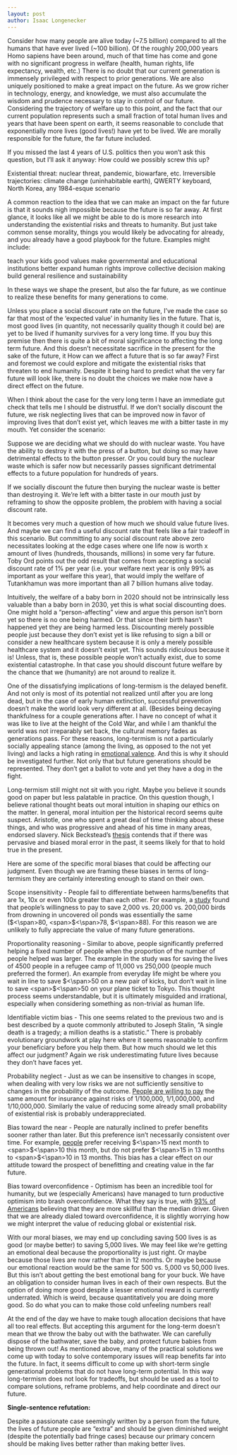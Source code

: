 ```yaml
---
layout: post
author: Isaac Longenecker
---
```


Consider how many people are alive today (~7.5 billion) compared to all the humans that have ever lived (~100 billion). Of the roughly 200,000 years Homo sapiens have been around, much of that time has come and gone with no significant progress in welfare (health, human rights, life expectancy, wealth, etc.) There is no doubt that our current generation is immensely privileged with respect to prior generations. We are also uniquely positioned to make a great impact on the future. As we grow richer in technology, energy, and knowledge, we must also accumulate the  wisdom and prudence necessary to stay in control of our future. Considering the trajectory of welfare up to this point, and the fact that our current population represents such a small fraction of total human lives and years that have been spent on earth, it seems reasonable to conclude that exponentially more lives (good lives!) have yet to be lived.  We are morally responsible for the future, the far future included.

If you missed the last 4 years of U.S. politics then you won’t ask this question, but I’ll ask it anyway: How could we possibly screw this up?

Existential threat: nuclear threat, pandemic, biowarfare, etc.
Irreversible trajectories: climate change (uninhabitable earth), QWERTY keyboard, North Korea, any 1984-esque scenario

A common reaction to the idea that we can make an impact on the far future is that it sounds nigh impossible because the future is so far away. At first glance, it looks like all we might be able to do is more research into understanding the existential risks and threats to humanity. But just take common sense morality, things you would likely be advocating for already, and you already have a good playbook for the future. Examples might include:

teach your kids good values
make governmental and educational institutions better
expand human rights
improve collective decision making
build general resilience and sustainability

In these ways we shape the present, but also the far future, as we continue to realize these benefits for many generations to come.

Unless you place a social discount rate on the future, I’ve made the case so far that most of the ‘expected value’ in humanity lies in the future. That is, most good lives (in quantity, not necessarily quality though it could be) are yet to be lived if humanity survives for a very long time. If you buy this premise then there is quite a bit of moral significance to affecting the long term future. And this doesn’t necessitate sacrifice in the present for the sake of the future, it How can we affect a future that is so far away? First and foremost we could explore and mitigate the existential risks that threaten to end humanity. Despite it being hard to predict what the very far future will look like, there is no doubt the choices we make now have a direct effect on the future.

When I think about the case for the very long term I have an immediate gut check that tells me I should be distrustful. If we don’t socially discount the future, we risk neglecting lives that can be improved now in favor of improving lives that don’t exist yet, which leaves me with a bitter taste in my mouth. Yet consider the scenario:

Suppose we are deciding what we should do with nuclear waste. You have the ability to destroy it with the press of a button, but doing so may have detrimental effects to the button presser. Or you could bury the nuclear waste which is safer now but necessarily passes significant detrimental effects to a future population for hundreds of years.

If we socially discount the future then burying the nuclear waste is better than destroying it. We’re left with a bitter taste in our mouth just by reframing to show the opposite problem, the problem with having a social discount rate.

It becomes very much a question of how much we should value future lives. And maybe we can find a useful discount rate that feels like a fair tradeoff in this scenario. But committing to any social discount rate above zero necessitates looking at the edge cases where one life now is worth x amount of lives (hundreds, thousands, millions) in some very far future. Toby Ord points out the odd result that comes from accepting a social discount rate of 1% per year (i.e. your welfare next year is only 99% as important as your welfare this year), that would imply the welfare of Tutankhamun was more important than all 7 billion humans alive today.

Intuitively, the welfare of a baby born in 2020 should not be intrinsically less valuable than a baby born in 2030, yet this is what social discounting does. One might hold a “person-affecting” view and argue this person isn’t born yet so there is no one being harmed. Or that since their birth hasn’t happened yet they are being harmed less. Discounting merely possible people just because they don’t exist yet is like refusing to sign a bill or consider a new healthcare system because it is only a merely possible healthcare system and it doesn’t exist yet. This sounds ridiculous because it is! Unless, that is, these possible people won’t actually exist, due to some existential catastrophe. In that case you should discount future welfare by the chance that we (humanity) are not around to realize it.  

One of the dissatisfying implications of long-termism is the delayed benefit. And not only is most of its potential not realized until after you are long dead, but in the case of early human extinction, successful prevention doesn’t make the world look very different at all. (Besides being decaying thankfulness for a couple generations after. I have no concept of what it was like to live at the height of the Cold War, and while I am thankful the world was not irreparably set back, the cultural memory fades as generations pass. For these reasons, long-termism is not a particularly socially appealing stance (among the living, as opposed to the not yet living) and lacks a high rating in [emotional valence](https://framingeffect.github.io/2020/08/05/ranking-societal-issues.html). And this is why it should be investigated further. Not only that but future generations should be represented. They don’t get a ballot to vote and yet they have a dog in the fight.

Long-termism still might not sit with you right. Maybe you believe it sounds good on paper but less palatable in practice. On this question though, I believe rational thought beats out moral intuition in shaping our ethics on the matter. In general, moral intuition per the historical record seems quite suspect. Aristotle, one who spent a great deal of time thinking about these things, and who was progressive and ahead of his time in many areas, endorsed slavery. Nick Beckstead’s [thesis](https://rucore.libraries.rutgers.edu/rutgers-lib/40469/PDF/1/play/,) contends that if there was pervasive and biased moral error in the past, it seems likely for that to hold true in the present.

Here are some of the specific moral biases that could be affecting our judgment. Even though we are framing these biases in terms of long-termism they are certainly interesting enough to stand on their own.  

Scope insensitivity - People fail to differentiate between harms/benefits that are 1x, 10x or even 100x greater than each other. For example, a [study](https://www.rti.org/rti-press-publication/measuring-nonuse-damages/fulltext.pdf) found that people’s willingness to pay to save 2,000 vs. 20,000 vs. 200,000 birds from drowning in uncovered oil ponds was essentially the same (<span>$<\span>80, <span>$<\span>78, <span>$<\span>88). For this reason we are unlikely to fully appreciate the value of many future generations.

Proportionality reasoning - Similar to above, people significantly preferred helping a fixed number of people when the proportion of the number of people helped was larger. The example in the study was for saving the lives of 4500 people in a refugee camp of 11,000 vs 250,000 (people much preferred the former). An example from everyday life might be where you wait in line to save <span>$<\span>50 on a new pair of kicks, but don’t wait in line to save <span>$<\span>50 on your plane ticket to Tokyo. This thought process seems understandable, but it is ultimately misguided and irrational, especially when considering something as non-trivial as human life.  

Identifiable victim bias - This one seems related to the previous two and is best described by a quote commonly attributed to Joseph Stalin, “A single death is a tragedy; a million deaths is a statistic.” There is probably evolutionary groundwork at play here where it seems reasonable to confirm your beneficiary before you help them. But how much should we let this affect our judgment? Again we risk underestimating future lives because they don’t have faces yet.   

Probability neglect - Just as we can be insensitive to changes in scope, when dealing with very low risks we are not sufficiently sensitive to changes in the probability of the outcome. [People are willing to pay](https://sci-hub.se/10.1023/A:1011111601406) the same amount for insurance against risks of 1/100,000, 1/1,000,000, and 1/10,000,000. Similarly the value of reducing some already small probability of existential risk is probably underappreciated.

Bias toward the near - People are naturally inclined to prefer benefits sooner rather than later. But this preference isn’t necessarily consistent over time. For example, [people](https://sci-hub.se/https://doi.org/10.1016/0165-1765(81)90067-7) prefer receiving <span>$<\span>15 next month to <span>$<\span>10 this month, but do not prefer <span>$<\span>15 in 13 months to <span>$<\span>10 in 13 months. This bias has a clear effect on our attitude toward the prospect of benefitting and creating value in the far future.

Bias toward overconfidence - Optimism has been an incredible tool for humanity, but we (especially Americans) have managed to turn productive optimism into brash overconfidence. What they say is true, with [93% of Americans](https://sci-hub.se/https://doi.org/10.1016/0001-6918(81)90005-6) believing that they are more skillful than the median driver. Given that we are already dialed toward overconfidence, it is slightly worrying how we might interpret the value of reducing global or existential risk.  

With our moral biases, we may end up concluding saving 500 lives is as good (or maybe better) to saving 5,000 lives. We may feel like we’re getting an emotional deal because the proportionality is just right. Or maybe because those lives are now rather than in 12 months. Or maybe because our emotional reaction would be the same for 500 vs. 5,000 vs 50,000 lives. But this isn’t about getting the best emotional bang for your buck. We have an obligation to consider human lives in each of their own respects. But the option of doing more good despite a lesser emotional reward is currently underrated. Which is weird, because quantitatively you are doing more good. So do what you can to make those cold unfeeling numbers real!  

At the end of the day we have to make tough allocation decisions that have all too real effects. But accepting this argument for the long-term doesn't mean that we throw the baby out with the bathwater. We can carefully dispose of the bathwater, save the baby, and protect future babies from being thrown out! As mentioned above, many of the practical solutions we come up with today to solve contemporary issues will reap benefits far into the future. In fact, it seems difficult to come up with short-term single generational problems that do not have long-term potential. In this way long-termism does not look for tradeoffs, but should be used as a tool to compare solutions, reframe problems, and help coordinate and direct our future.  


**Single-sentence refutation:**


Despite a passionate case seemingly written by a person from the future, the lives of future people are “extra” and should be given diminished weight (despite the potentially bad fringe cases) because our primary concern should be making lives better rather than making better lives.

